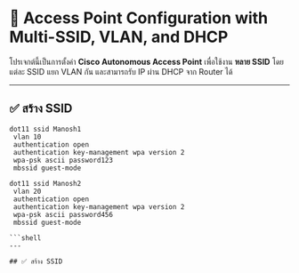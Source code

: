 # 📡 Access Point Configuration with Multi-SSID, VLAN, and DHCP

โปรเจกต์นี้เป็นการตั้งค่า **Cisco Autonomous Access Point** เพื่อใช้งาน **หลาย SSID** โดยแต่ละ SSID แยก VLAN กัน และสามารถรับ IP ผ่าน DHCP จาก Router ได้

---

## ✅ สร้าง SSID

```shell
dot11 ssid Manosh1
 vlan 10
 authentication open
 authentication key-management wpa version 2
 wpa-psk ascii password123
 mbssid guest-mode

dot11 ssid Manosh2
 vlan 20
 authentication open
 authentication key-management wpa version 2
 wpa-psk ascii password456
 mbssid guest-mode

```shell
---

## ✅ สร้าง SSID
